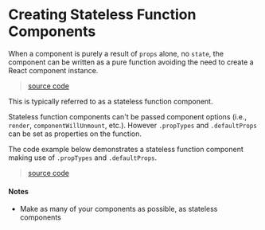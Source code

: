 # Creating Stateless Function Components

When a component is purely a result of `props` alone, no `state`, the component can be written as a pure function avoiding the need to create a React component instance.

> [source code](https://jsfiddle.net/5nzpxyuu/#tabs=js,result,html,resources)

This is typically referred to as a stateless function component.

Stateless function components can't be passed component options (i.e., `render`, `componentWillUnmount`, etc.). However `.propTypes` and `.defaultProps` can be set as properties on the function.

The code example below demonstrates a stateless function component making use of `.propTypes` and `.defaultProps`.

> [source code](https://jsfiddle.net/tpvjyp34/#tabs=js,result,html,resources)

#### Notes

* Make as many of your components as possible, as stateless components
